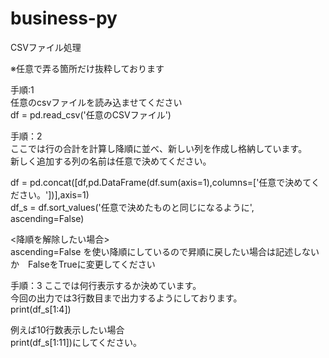 # business-py
CSVファイル処理



※任意で弄る箇所だけ抜粋しております

手順:1<br>
任意のcsvファイルを読み込ませてください<br>
df = pd.read_csv('任意のCSVファイル')


手順：2<br>
ここでは行の合計を計算し降順に並べ、新しい列を作成し格納しています。<br>
新しく追加する列の名前は任意で決めてください。<br>

df = pd.concat([df,pd.DataFrame(df.sum(axis=1),columns=['任意で決めてください。'])],axis=1)<br>
df_s = df.sort_values('任意で決めたものと同じになるように', ascending=False)

<降順を解除したい場合><br>
ascending=False を使い降順にしているので昇順に戻したい場合は記述しないか　FalseをTrueに変更してください



手順：3
ここでは何行表示するか決めています。<br>
今回の出力では3行数目まで出力するようにしております。<br>
print(df_s[1:4])

例えば10行数表示したい場合<br>
print(df_s[1:11])にしてください。

